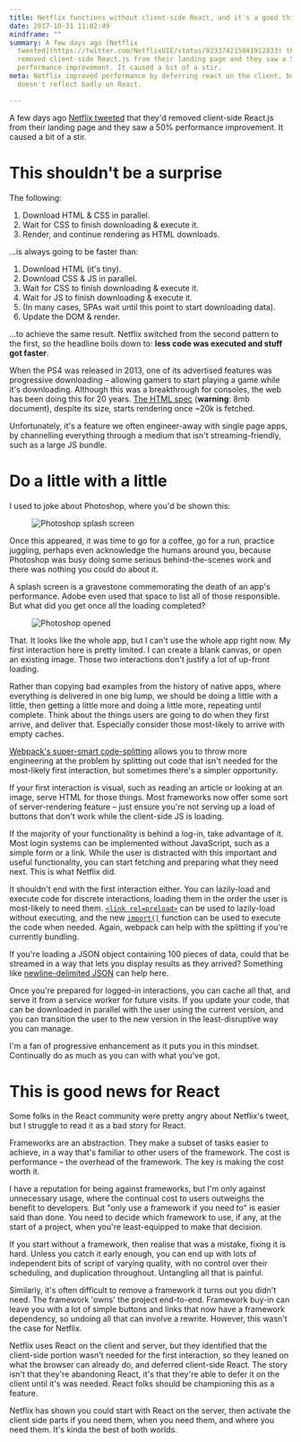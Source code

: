 ```yaml
---
title: Netflix functions without client-side React, and it's a good thing
date: 2017-10-31 11:02:49
mindframe: ""
summary: A few days ago [Netflix
  tweeted](https://twitter.com/NetflixUIE/status/923374215041912833) that they'd
  removed client-side React.js from their landing page and they saw a 50%
  performance improvement. It caused a bit of a stir.
meta: Netflix improved performance by deferring react on the client, but this
  doesn't reflect badly on React.

---
```


A few days ago [Netflix tweeted](https://twitter.com/NetflixUIE/status/923374215041912833) that they'd removed client-side React.js from their landing page and they saw a 50% performance improvement. It caused a bit of a stir.

# This shouldn't be a surprise

The following:

1. Download HTML & CSS in parallel.
1. Wait for CSS to finish downloading & execute it.
1. Render, and continue rendering as HTML downloads.

…is always going to be faster than:

1. Download HTML (it's tiny).
1. Download CSS & JS in parallel.
1. Wait for CSS to finish downloading & execute it.
1. Wait for JS to finish downloading & execute it.
1. (In many cases, SPAs wait until this point to start downloading data).
1. Update the DOM & render.

…to achieve the same result. Netflix switched from the second pattern to the first, so the headline boils down to: **less code was executed and stuff got faster**.

When the PS4 was released in 2013, one of its advertised features was progressive downloading – allowing gamers to start playing a game while it's downloading. Although this was a breakthrough for consoles, the web has been doing this for 20 years. [The HTML spec](https://html.spec.whatwg.org/) (**warning**: 8mb document), despite its size, starts rendering once ~20k is fetched.

Unfortunately, it's a feature we often engineer-away with single page apps, by channelling everything through a medium that isn't streaming-friendly, such as a large JS bundle.

# Do a little with a little

I used to joke about Photoshop, where you'd be shown this:

<figure class="full-figure">
<img src="/static/posts/netflix-react/photoshop-splash.png" alt="Photoshop splash screen">
</figure>

Once this appeared, it was time to go for a coffee, go for a run, practice juggling, perhaps even acknowledge the humans around you, because Photoshop was busy doing some serious behind-the-scenes work and there was nothing you could do about it.

A splash screen is a gravestone commemorating the death of an app's performance. Adobe even used that space to list all of those responsible. But what did you get once all the loading completed?

<figure class="full-figure">
<img src="/static/posts/netflix-react/photoshop-open.png" alt="Photoshop opened">
</figure>

That. It looks like the whole app, but I can't use the whole app right now. My first interaction here is pretty limited. I can create a blank canvas, or open an existing image. Those two interactions don't justify a lot of up-front loading.

Rather than copying bad examples from the history of native apps, where everything is delivered in one big lump, we should be doing a little with a little, then getting a little more and doing a little more, repeating until complete. Think about the things users are going to do when they first arrive, and deliver that. Especially consider those most-likely to arrive with empty caches.

[Webpack's super-smart code-splitting](https://webpack.js.org/guides/code-splitting/) allows you to throw more engineering at the problem by splitting out code that isn't needed for the most-likely first interaction, but sometimes there's a simpler opportunity.

If your first interaction is visual, such as reading an article or looking at an image, serve HTML for those things. Most frameworks now offer some sort of server-rendering feature – just ensure you're not serving up a load of buttons that don't work while the client-side JS is loading.

If the majority of your functionality is behind a log-in, take advantage of it. Most login systems can be implemented without JavaScript, such as a simple form or a link. While the user is distracted with this important and useful functionality, you can start fetching and preparing what they need next. This is what Netflix did.

It shouldn't end with the first interaction either. You can lazily-load and execute code for discrete interactions, loading them in the order the user is most-likely to need them. [`<link rel=preload>`](https://developer.mozilla.org/en-US/docs/Web/HTML/Preloading_content) can be used to lazily-load without executing, and the new [`import()`](https://github.com/tc39/proposal-dynamic-import) function can be used to execute the code when needed. Again, webpack can help with the splitting if you're currently bundling.

If you're loading a JSON object containing 100 pieces of data, could that be streamed in a way that lets you display results as they arrived? Something like [newline-delimited JSON](/2016/fun-hacks-faster-content/#newline-delimited-json) can help here.

Once you're prepared for logged-in interactions, you can cache all that, and serve it from a service worker for future visits. If you update your code, that can be downloaded in parallel with the user using the current version, and you can transition the user to the new version in the least-disruptive way you can manage.

I'm a fan of progressive enhancement as it puts you in this mindset. Continually do as much as you can with what you've got.

# This is good news for React

Some folks in the React community were pretty angry about Netflix's tweet, but I struggle to read it as a bad story for React.

Frameworks are an abstraction. They make a subset of tasks easier to achieve, in a way that's familiar to other users of the framework. The cost is performance – the overhead of the framework. The key is making the cost worth it.

I have a reputation for being against frameworks, but I'm only against unnecessary usage, where the continual cost to users outweighs the benefit to developers. But "only use a framework if you need to" is easier said than done. You need to decide which framework to use, if any, at the start of a project, when you're least-equipped to make that decision.

If you start without a framework, then realise that was a mistake, fixing it is hard. Unless you catch it early enough, you can end up with lots of independent bits of script of varying quality, with no control over their scheduling, and duplication throughout. Untangling all that is painful.

Similarly, it's often difficult to remove a framework it turns out you didn't need. The framework 'owns' the project end-to-end. Framework buy-in can leave you with a lot of simple buttons and links that now have a framework dependency, so undoing all that can involve a rewrite. However, this wasn't the case for Netflix.

Netflix uses React on the client and server, but they identified that the client-side portion wasn't needed for the first interaction, so they leaned on what the browser can already do, and deferred client-side React. The story isn't that they're abandoning React, it's that they're able to defer it on the client until it's was needed. React folks should be championing this as a feature.

Netflix has shown you could start with React on the server, then activate the client side parts if you need them, when you need them, and where you need them. It's kinda the best of both worlds.
